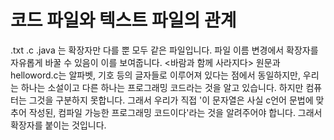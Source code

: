 # 코드 파일와 텍스트 파일의 관계
.txt .c .java 는 확장자만 다를 뿐 모두 같은 파일입니다. 파일 이름 변경에서 확장자를 자유롭게 바꿀 수 있음이 이를 보여줍니다.
<바람과 함께 사라지다> 원문과 helloword.c는 알파벳, 기호 등의 글자들로 이루어져 있다는 점에서 동일하지만, 우리는 하나는 소설이고 다른 하나는 프로그래밍 코드라는 것을 알고 있습니다. 하지만 컴퓨터는 그것을 구분하지 못합니다. 그래서 우리가 직접 '이 문자열은 사실 c언어 문법에 맞추어 작성된, 컴파일 가능한 프로그래밍 코드이다'라는 것을 알려주어야 합니다. 그래서 확장자를 붙이는 것입니다.